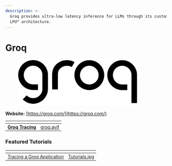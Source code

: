 ```yaml
---
description: >-
  Groq provides ultra-low latency inference for LLMs through its custom-built
  LPU™ architecture.
---
```


# Groq

<figure><picture><source srcset="../../.gitbook/assets/groq_white_logo.png" media="(prefers-color-scheme: dark)"><img src="../../.gitbook/assets/groq+logo.png" alt="" width="375"></picture><figcaption></figcaption></figure>

**Website:** [https://groq.com/](https://groq.com/)

<table data-card-size="large" data-view="cards"><thead><tr><th></th><th data-hidden data-card-cover data-type="files"></th></tr></thead><tbody><tr><td><a href="groq-tracing.md"><strong>Groq Tracing</strong></a></td><td><a href="../../.gitbook/assets/groq.avif">groq.avif</a></td></tr></tbody></table>

### Featured Tutorials

<table data-view="cards"><thead><tr><th></th><th data-hidden data-card-cover data-type="files"></th></tr></thead><tbody><tr><td><a href="https://colab.research.google.com/github/Arize-ai/phoenix/blob/ac9ebede43d04c6b8b70a30356e70eb65513d715/tutorials/tracing/groq_tracing_tutorial.ipynb#L20">Tracing a Groq Application</a></td><td><a href="../../.gitbook/assets/Tutorials.jpg">Tutorials.jpg</a></td></tr></tbody></table>
